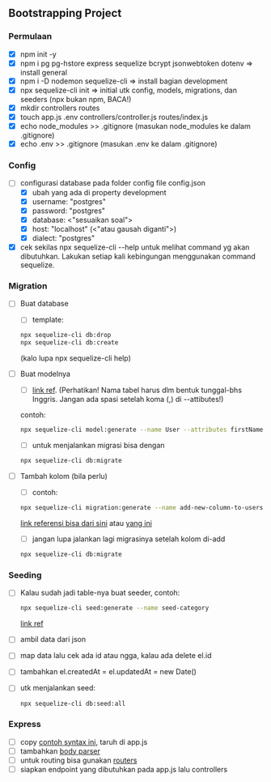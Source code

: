 ## Bootstrapping Project
### Permulaan
- [x] npm init -y
- [x] npm i pg pg-hstore express sequelize bcrypt jsonwebtoken dotenv => install general
- [x] npm i -D nodemon sequelize-cli => install bagian development
- [x] npx sequelize-cli init => initial utk config, models, migrations, dan seeders (npx bukan npm, BACA!)
- [x] mkdir controllers routes
- [x] touch app.js .env controllers/controller.js routes/index.js
- [x] echo node_modules >> .gitignore (masukan node_modules ke dalam .gitignore)
- [x] echo .env >> .gitignore (masukan .env ke dalam .gitignore)

### Config
- [ ] configurasi database pada folder config file config.json
  - [x] ubah yang ada di property development
  - [x] username: "postgres"
  - [x] password: "postgres"
  - [x] database: <"sesuaikan soal">
  - [x] host: "localhost" (<"atau gausah diganti">)
  - [x] dialect: "postgres"
- [x] cek sekilas npx sequelize-cli --help untuk melihat command yg akan dibutuhkan. Lakukan setiap kali kebingungan menggunakan command sequelize.

### Migration
- [ ] Buat database 
  - [ ] template:
  ```bash
  npx sequelize-cli db:drop
  npx sequelize-cli db:create 
  ```
  (kalo lupa npx sequelize-cli help)
- [ ] Buat modelnya 
  - [ ] [link ref](<https://sequelize.org/docs/v6/other-topics/migrations/#creating-the-first-model-and-migration>). (Perhatikan! Nama tabel harus dlm bentuk tunggal-bhs Inggris. Jangan ada spasi setelah koma (,) di --attibutes!)

  contoh:
  ```bash
  npx sequelize-cli model:generate --name User --attributes firstName:string,lastName:string,email:string
  ```
  - [ ] untuk menjalankan migrasi bisa dengan
  ```bash
  npx sequelize-cli db:migrate
  ```
- [ ] Tambah kolom (bila perlu)
  - [ ] contoh:
  ```bash
  npx sequelize-cli migration:generate --name add-new-column-to-users
  ```

  [link referensi bisa dari sini](<https://sequelize.org/api/v6/class/src/dialects/abstract/query-interface.js~queryinterface#instance-method-addColumn>) atau [yang ini](<https://sequelize.org/docs/v6/other-topics/query-interface/#adding-a-column-to-a-table>)
  - [ ] jangan lupa jalankan lagi migrasinya setelah kolom di-add
  ```bash
  npx sequelize-cli db:migrate
  ```

### Seeding
- [ ] Kalau sudah jadi table-nya buat seeder, contoh:
  ```bash
  npx sequelize-cli seed:generate --name seed-category
  ```
  [link ref](<https://sequelize.org/docs/v6/other-topics/migrations/#creating-the-first-seed>)

- [ ] ambil data dari json
- [ ] map data lalu cek ada id atau ngga, kalau ada delete el.id
- [ ] tambahkan el.createdAt = el.updatedAt = new Date()
- [ ] utk menjalankan seed:
  ```bash
  npx sequelize-cli db:seed:all
  ```
### Express
- [ ] copy [contoh syntax ini](<https://expressjs.com/en/starter/hello-world.html>), taruh di app.js
- [ ] tambahkan [body parser](<https://expressjs.com/en/5x/api.html#req.body>)
- [ ] untuk routing bisa gunakan [routers](<https://expressjs.com/en/guide/routing.html>)
- [ ] siapkan endpoint yang dibutuhkan pada app.js lalu controllers
